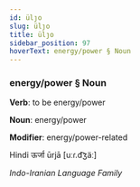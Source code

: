 ```yaml
---
id: ülȷo
slug: ülȷo
title: ülȷo
sidebar_position: 97
hoverText: energy/power § Noun
---
```


### energy/power § Noun

**Verb**: to be energy/power

**Noun**: energy/power

**Modifier**: energy/power-related

Hindi ऊर्जा ūrjā [uːɾ.d͡ʒäː]

*Indo-Iranian Language Family*